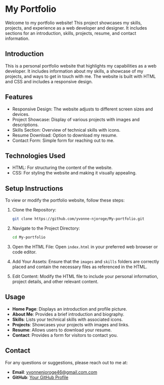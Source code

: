 
# My Portfolio

Welcome to my portfolio website! This project showcases my skills, projects, and experience as a web developer and designer. It includes sections for an introduction, skills, projects, resume, and contact information.

## Introduction

This is a personal portfolio website that highlights my capabilities as a web developer. It includes information about my skills, a showcase of my projects, and ways to get in touch with me. The website is built with HTML and CSS and includes a responsive design.

## Features

- Responsive Design: The website adjusts to different screen sizes and devices.
- Project Showcase: Display of various projects with images and descriptions.
- Skills Section: Overview of technical skills with icons.
- Resume Download: Option to download my resume.
- Contact Form: Simple form for reaching out to me.

## Technologies Used

- HTML: For structuring the content of the website.
- CSS: For styling the website and making it visually appealing.

## Setup Instructions

To view or modify the portfolio website, follow these steps:

1. Clone the Repository:
   ```bash
   git clone https://github.com/yvonne-njoroge/My-portfolio.git
   ```
   
2. Navigate to the Project Directory:
   ```bash
   cd My-portfolio
   ```

3. Open the HTML File:
   Open `index.html` in your preferred web browser or code editor.

4. Add Your Assets:
   Ensure that the `images` and `skills` folders are correctly placed and contain the necessary files as referenced in the HTML.

5. Edit Content:
   Modify the HTML file to include your personal information, project details, and other relevant content.

## Usage

- **Home Page**: Displays an introduction and profile picture.
- **About Me**: Provides a brief introduction and biography.
- **Skills**: Lists your technical skills with associated icons.
- **Projects**: Showcases your projects with images and links.
- **Resume**: Allows users to download your resume.
- **Contact**: Provides a form for visitors to contact you.

## Contact

For any questions or suggestions, please reach out to me at:

- **Email**: yvonnenjoroge46@gmail.com.com
- **GitHub**: [Your GitHub Profile](https://github.com/yvonne-njoroge)

